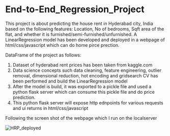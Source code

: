 # End-to-End_Regression_Project
This project is about predicting the house rent in Hyderabad city, India based on the following features: Location, No of bedrooms, Sqft area of the flat, and whether it is furnished/semi-furnished/unfurnished. A LinearRegression model has been developed and deployed in a webpage of html/css/javascript which can do home pirce prection. 

DataFrame of the project as follows: 
1. Dataset of hyderabad rent prices has been taken from kaggle.com
2. Data science concepts such data cleaning, feature engineering, outlier removal, dimensional reduction, hot encoding and gridsearch CV has been performed and build the LinearRegression model
3. After the model is build, it was exported to a pickle file and used a python flask server which can consume this pickle file and do price prediction.
4. This python flask server will expose http ednpoints for various requests and ui returns in html/css/javascript 

Following the screen shot of the webpage which I run on the localserver

![HRP_deployed](https://github.com/RajeshPachimatla/End-to-End_Regression_Project/assets/138550334/334c2769-59ba-4804-a5a8-57209b1b4913)

